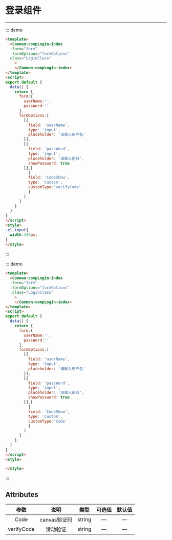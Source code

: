 
# 登录组件
---
::: demo 
```html
<template>
  <Common-compLogin-index
  :form="form"
  :formOptions="formOptions"
  class="LoginClass"
    >
    </Common-compLogin-index>
</template>
<script>
export default {
  data() {
    return {
      form:{
        userName:'',
        passWord:''
      },
      formOptions:[
        [{
          field: 'userName',
          type: 'input',
          placeholder: '请输入用户名'
        }],
        [{
          field: 'passWord',
          type: 'input',
          placeholder: '请输入密码',
          showPassword: true
        }],[
          {
          field: 'CodeShow',
          type: 'custom',
          customType:'verifyCode'
          }
        ]
      ]
    }
  }
}
</script>
<style>
.el-input{
  width:340px;
}
</style>
```
:::

::: demo 
```html
<template>
  <Common-compLogin-index
  :form="form"
  :formOptions="formOptions"
  :class="LoginClass"
    >
    </Common-compLogin-index>
</template>
<script>
export default {
  data() {
    return {
      form:{
        userName:'',
        passWord:''
      },
      formOptions:[
        [{
          field: 'userName',
          type: 'input',
          placeholder: '请输入用户名'
        }],
        [{
          field: 'passWord',
          type: 'input',
          placeholder: '请输入密码',
          showPassword: true
        }],[
          {
          field: 'CodeShow',
          type: 'custom',
          customType:'Code'
          }
        ]
      ]
    }
  }
}
</script>
<style>

</style>
```
:::

## Attributes

|    参数    |     说明     |  类型  | 可选值 | 默认值 |
| :--------: | :----------: | :----: | :----: | :----: |
|    Code    | canvas验证码 | string |   —    |   —    |
| verifyCode |   滑动验证   | string |   —    |   —    |